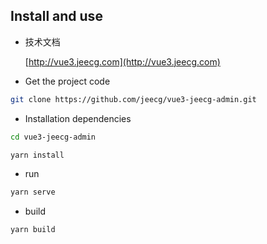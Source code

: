 ## Install and use

- 技术文档

  [http://vue3.jeecg.com](http://vue3.jeecg.com)
  
  
- Get the project code

```bash
git clone https://github.com/jeecg/vue3-jeecg-admin.git
```

- Installation dependencies

```bash
cd vue3-jeecg-admin

yarn install

```

- run

```bash
yarn serve
```

- build

```bash
yarn build
```
